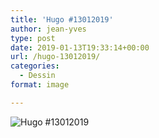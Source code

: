 ```yaml
---
title: 'Hugo #13012019'
author: jean-yves
type: post
date: 2019-01-13T19:33:14+00:00
url: /hugo-13012019/
categories:
  - Dessin
format: image

---
```

![Hugo #13012019](./img_0051.jpg)